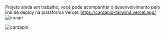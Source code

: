 Projeto ainda em trabalho, você pode acompanhar o desenvolvimento pelo link de deploy na plataforma Vercel: https://cardapio-tailwind.vercel.app/
![image](https://github.com/user-attachments/assets/dc092710-0a26-4dc4-a95b-773f748c8c08)

![cardapio](https://github.com/user-attachments/assets/cd9de207-ea76-4b32-817d-52ca267047cd)

